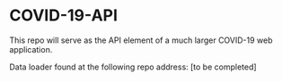 # COVID-19-API

This repo will serve as the API element of a much larger COVID-19 web application.

Data loader found at the following repo address: [to be completed]
